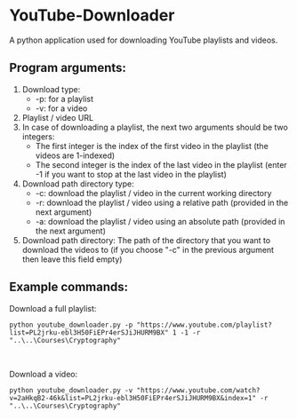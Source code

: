 # YouTube-Downloader

A python application used for downloading YouTube playlists and videos.


## Program arguments:

<ol>
    <li>Download type:
        <ul>
            <li>-p: for a playlist</li>
            <li>-v: for a video</li>
        </ul>
    </li>
    <li>Playlist / video URL</li>
    <li>In case of downloading a playlist, the next two arguments should be two integers:
        <ul>
            <li>The first integer is the index of the first video in the playlist (the videos are 1-indexed)</li>
            <li>The second integer is the index of the last video in the playlist (enter -1 if you want to stop at the last video in the playlist)</li>
        </ul>
    </li>
    <li>Download path directory type:
        <ul>
            <li>-c: download the playlist / video in the current working directory</li>
            <li>-r: download the playlist / video using a relative path (provided in the next argument)</li>
            <li>-a: download the playlist / video using an absolute path (provided in the next argument)</li>
        </ul>
    </li>
    <li>Download path directory: The path of the directory that you want to download the videos to (if you choose "-c" in the previous argument then leave this field empty)
    </li>
</ol>

## Example commands:

Download a full playlist:

`python youtube_downloader.py -p "https://www.youtube.com/playlist?list=PL2jrku-ebl3H50FiEPr4erSJiJHURM9BX" 1 -1 -r "..\..\Courses\Cryptography"`

<br>

Download a video:

`python youtube_downloader.py -v "https://www.youtube.com/watch?v=2aHkqB2-46k&list=PL2jrku-ebl3H50FiEPr4erSJiJHURM9BX&index=1" -r "..\..\Courses\Cryptography"`